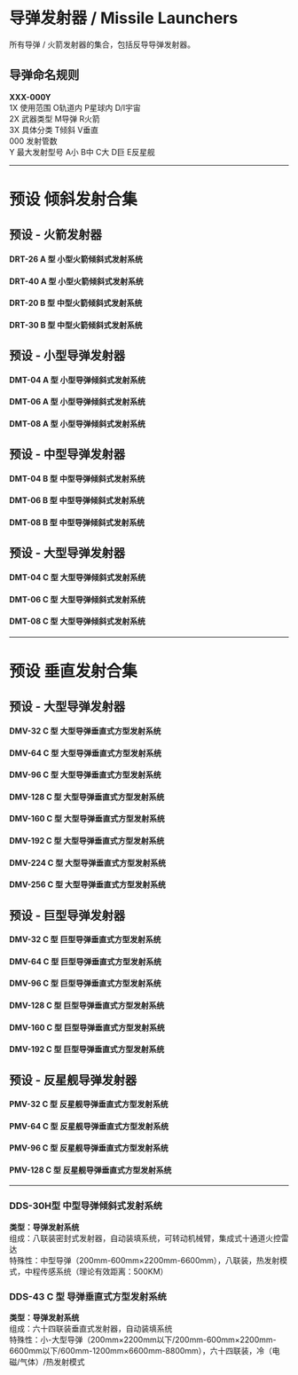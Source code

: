 # 导弹发射器 / Missile Launchers

所有导弹 / 火箭发射器的集合，包括反导导弹发射器。



## 导弹命名规则

**XXX-000Y**  
1X 使用范围 O轨道内 P星球内 D/I宇宙    
2X 武器类型 M导弹 R火箭  
3X 具体分类 T倾斜 V垂直  
000 发射管数  
Y 最大发射型号 A小 B中 C大 D巨 E反星舰  

----

# 预设 倾斜发射合集

## 预设 - 火箭发射器

#### DRT-26 A 型 小型火箭倾斜式发射系统

#### DRT-40 A 型 小型火箭倾斜式发射系统

#### DRT-20 B 型 中型火箭倾斜式发射系统

#### DRT-30 B 型 中型火箭倾斜式发射系统



## 预设 - 小型导弹发射器

#### DMT-04 A 型 小型导弹倾斜式发射系统

#### DMT-06 A 型 小型导弹倾斜式发射系统

#### DMT-08 A 型 小型导弹倾斜式发射系统



## 预设 - 中型导弹发射器

#### DMT-04 B 型 中型导弹倾斜式发射系统

#### DMT-06 B 型 中型导弹倾斜式发射系统

#### DMT-08 B 型 中型导弹倾斜式发射系统



## 预设 - 大型导弹发射器

#### DMT-04 C 型 大型导弹倾斜式发射系统

#### DMT-06 C 型 大型导弹倾斜式发射系统

#### DMT-08 C 型 大型导弹倾斜式发射系统



----



# 预设 垂直发射合集

## 预设 - 大型导弹发射器

#### DMV-32 C 型 大型导弹垂直式方型发射系统

#### DMV-64 C 型 大型导弹垂直式方型发射系统

#### DMV-96 C 型 大型导弹垂直式方型发射系统

#### DMV-128 C 型 大型导弹垂直式方型发射系统

#### DMV-160 C 型 大型导弹垂直式方型发射系统

#### DMV-192 C 型 大型导弹垂直式方型发射系统

#### DMV-224 C 型 大型导弹垂直式方型发射系统

#### DMV-256 C 型 大型导弹垂直式方型发射系统




## 预设 - 巨型导弹发射器

#### DMV-32 C 型 巨型导弹垂直式方型发射系统

#### DMV-64 C 型 巨型导弹垂直式方型发射系统

#### DMV-96 C 型 巨型导弹垂直式方型发射系统

#### DMV-128 C 型 巨型导弹垂直式方型发射系统

#### DMV-160 C 型 巨型导弹垂直式方型发射系统

#### DMV-192 C 型 巨型导弹垂直式方型发射系统




## 预设 - 反星舰导弹发射器

#### PMV-32 C 型 反星舰导弹垂直式方型发射系统

#### PMV-64 C 型 反星舰导弹垂直式方型发射系统

#### PMV-96 C 型 反星舰导弹垂直式方型发射系统

#### PMV-128 C 型 反星舰导弹垂直式方型发射系统

----

### DDS-30H型 中型导弹倾斜式发射系统

**类型：导弹发射系统**  
组成：八联装密封式发射器，自动装填系统，可转动机械臂，集成式十通道火控雷达  
特殊性：中型导弹（200mm-600mm×2200mm-6600mm），八联装，热发射模式，中程传感系统（理论有效距离：500KM）

### DDS-43 C 型 导弹垂直式方型发射系统

**类型：导弹发射系统**  
组成：六十四联装垂直式发射器，自动装填系统  
特殊性：小-大型导弹（200mm×2200mm以下/200mm-600mm×2200mm-6600mm以下/600mm-1200mm×6600mm-8800mm），六十四联装，冷（电磁/气体）/热发射模式

